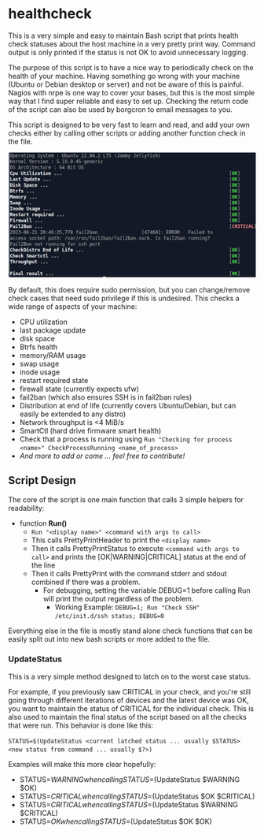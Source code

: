 # healthcheck
This is a very simple and easy to maintain Bash script that prints health check statuses about the host machine in a very pretty print way. Command output is only printed if the status is not OK to avoid unnecessary logging.

The purpose of this script is to have a nice way to periodically check on the health of your machine. Having something go wrong with your machine (Ubuntu or Debian desktop or server) and not be aware of this is painful. Nagios with nrpe is one way to cover your bases, but this is the most simple way that I find super reliable and easy to set up. Checking the return code of the script can also be used by borgcron to email messages to you.

This script is designed to be very fast to learn and read, and add your own checks either by calling other scripts or adding another function check in the file.

![Run Screenshot](https://github.com/ccasper/healthcheck/blob/52df49c8c09ce2f8b90fd0d86f03aef467e2893a/images/run_screenshot.png?raw=true
)

By default, this does require sudo permission, but you can change/remove check cases that need sudo privilege if this is undesired. This checks a wide range of aspects of your machine:
- CPU utilization
- last package update
- disk space
- Btrfs health
- memory/RAM usage
- swap usage
- inode usage
- restart required state
- firewall state (currently expects ufw)
- fail2ban (which also ensures SSH is in fail2ban rules)
- Distribution at end of life (currently covers Ubuntu/Debian, but can easily be extended to any distro)
- Network throughput is <4 MiB/s
- SmartCtl (hard drive firmware smart health)
- Check that a process is running using ```Run "Checking for process <name>" CheckProcessRunning <name_of_process>```
- _And more to add or come ... feel free to contribute!_

## Script Design

The core of the script is one main function that calls 3 simple helpers for readability:

- function **Run()**
  - ```Run "<display name>" <command with args to call>```
  - This calls PrettyPrintHeader to print the ```<display name>```
  - Then it calls PrettyPrintStatus to execute ```<command with args to call>``` and prints the [OK|WARNING|CRITICAL] status at the end of the line
  - Then it calls PrettyPrint with the command stderr and stdout combined if there was a problem.
    - For debugging, setting the variable DEBUG=1 before calling Run will print the output regardless of the problem.
      - Working Example: ```DEBUG=1; Run "Check SSH" /etc/init.d/ssh status; DEBUG=0```
   
Everything else in the file is mostly stand alone check functions that can be easily split out into new bash scripts or more added to the file.

### UpdateStatus

This is a very simple method designed to latch on to the worst case status.

For example, if you previously saw CRITICAL in your check, and you're still going through different iterations of devices and the latest device was OK, you want to maintain the status of CRITICAL for the individual check. This is also used to maintain the final status of the script based on all the checks that were run. This behavior is done like this:

```STATUS=$(UpdateStatus <current latched status ... usually $STATUS> <new status from command ... usually $?>)```

Examples will make this more clear hopefully:
 - STATUS=$WARNING when calling STATUS=$(UpdateStatus $WARNING $OK)
 - STATUS=$CRITICAL when calling STATUS=$(UpdateStatus $OK $CRITICAL)
 - STATUS=$CRITICAL when calling STATUS=$(UpdateStatus $WARNING $CRITICAL)
 - STATUS=$OK when calling STATUS=$(UpdateStatus $OK $OK)
   
